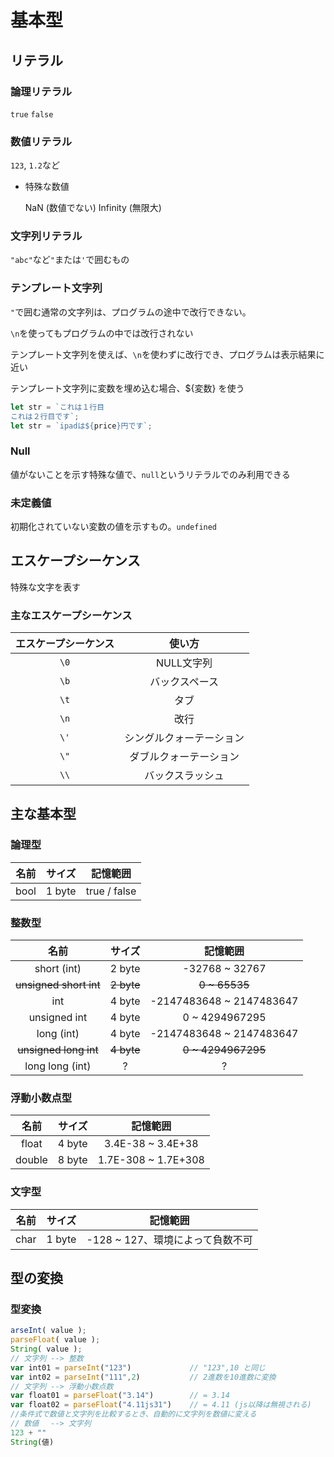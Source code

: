 # 基本型



## リテラル



### 論理リテラル

`true` `false`



### 数値リテラル

`123`, `1.2`など

* 特殊な数値

  NaN (数値でない)
  Infinity (無限大)



### 文字列リテラル

`"abc"`など`"`または`'`で囲むもの



### テンプレート文字列

`"`で囲む通常の文字列は、プログラムの途中で改行できない。

`\n`を使ってもプログラムの中では改行されない

テンプレート文字列を使えば、`\n`を使わずに改行でき、プログラムは表示結果に近い

テンプレート文字列に変数を埋め込む場合、${変数} を使う

```javascript
let str = `これは１行目
これは２行目です`;
let str = `ipadは${price}円です`;
```



### Null

値がないことを示す特殊な値で、`null`というリテラルでのみ利用できる



### 未定義値

初期化されていない変数の値を示すもの。`undefined`



## エスケープシーケンス

特殊な文字を表す

### 主なエスケープシーケンス

| エスケープシーケンス |          使い方          |
| :------------------: | :----------------------: |
|         `\0`         |        NULL文字列        |
|         `\b`         |      バックスペース      |
|         `\t`         |           タブ           |
|         `\n`         |           改行           |
|         `\'`         | シングルクォーテーション |
|         `\"`         |  ダブルクォーテーション  |
|         `\\`         |     バックスラッシュ     |



## 主な基本型



### 論理型

| 名前 | サイズ |   記憶範囲   |
| :--: | :----: | :----------: |
| bool | 1 byte | true / false |



### 整数型

|          名前          |   サイズ   |         記憶範囲         |
| :--------------------: | :--------: | :----------------------: |
|      short (int)       |   2 byte   |      -32768 ~ 32767      |
| ~~unsigned short int~~ | ~~2 byte~~ |      ~~0 ~ 65535~~       |
|          int           |   4 byte   | -2147483648 ~ 2147483647 |
|      unsigned int      |   4 byte   |      0 ~ 4294967295      |
|       long (int)       |   4 byte   | -2147483648 ~ 2147483647 |
| ~~unsigned long int~~  | ~~4 byte~~ |    ~~0 ~ 4294967295~~    |
|    long long (int)     |     ?      |            ?             |



### 浮動小数点型

|  名前  | サイズ |      記憶範囲       |
| :----: | :----: | :-----------------: |
| float  | 4 byte |  3.4E-38 ~ 3.4E+38  |
| double | 8 byte | 1.7E-308 ~ 1.7E+308 |



### 文字型

| 名前 | サイズ |             記憶範囲             |
| :--: | :----: | :------------------------------: |
| char | 1 byte | -128 ~ 127、環境によって負数不可 |











## 型の変換



### 型変換

```javascript
arseInt( value );
parseFloat( value );
String( value );
// 文字列 --> 整数
var int01 = parseInt("123")				// "123",10	と同じ
var int02 = parseInt("111",2)			// 2進数を10進数に変換
// 文字列 --> 浮動小数点数
var float01 = parseFloat("3.14")		// = 3.14
var float02 = parseFloat("4.11js31")	// = 4.11 (js以降は無視される)
//条件式で数値と文字列を比較するとき、自動的に文字列を数値に変える
// 数値　 --> 文字列
123 + ""
String(値)
```

